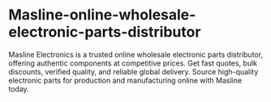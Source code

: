 # Masline-online-wholesale-electronic-parts-distributor
Masline Electronics is a trusted online wholesale electronic parts distributor, offering authentic components at competitive prices. Get fast quotes, bulk discounts, verified quality, and reliable global delivery. Source high-quality electronic parts for production and manufacturing online with Masline today.
